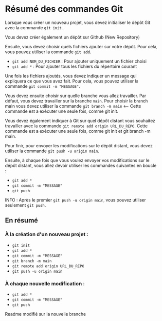 # Résumé des commandes Git

Lorsque vous créer un nouveau projet, vous devez initialiser le dépôt Git avec la commande `git init`.

Vous devez créer également un dépôt sur Github (New Repository)

Ensuite, vous devez choisir quels fichiers ajouter sur votre dépôt. Pour cela, vous pouvez utiliser la commande `git add`.

* `git add NOM_DU_FICHIER` : Pour ajouter uniquement un fichier choisi
* `git add *` : Pour ajouter tous les fichiers du répertoire courant

Une fois les fichiers ajoutés, vous devez indiquer un message qui expliquera ce que vous avez fait. Pour cela, vous pouvez utiliser la commande `git commit -m "MESSAGE"`.

Vous devez ensuite choisir sur quelle branche vous allez travailler. Par défaut, vous devez travailler sur la branche `main`. Pour choisir la branch main vous devez utiliser la commande `git branch -m main` <-- Cette commande est a exécuter une seule fois, comme git init.

Vous devez également indiquer à Git sur quel dépôt distant vous souhaitez travailler avec la commande `git remote add origin URL_DU_REPO`. Cette commande est a exécuter une seule fois, comme git init et git branch -m main.

Pour finir, pour envoyer les modifications sur le dépôt distant, vous devez utiliser la commande `git push -u origin main`.

Ensuite, à chaque fois que vous voulez envoyer vos modifications sur le dépôt distant, vous allez devoir utiliser les commandes suivantes en boucle :
* `git add *`
* `git commit -m "MESSAGE"`
* `git push`

INFO : Après le premier `git push -u origin main`, vous pouvez utiliser seulement `git push`.

## En résumé
### À la création d'un nouveau projet :
* `git init`
* `git add *`
* `git commit -m "MESSAGE"`
* `git branch -m main`
* `git remote add origin URL_DU_REPO`
* `git push -u origin main`

### À chaque nouvelle modification :
* `git add *`
* `git commit -m "MESSAGE"`
* `git push`

Readme modifié sur la nouvelle branche